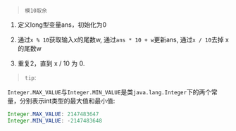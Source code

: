 > `模10取余`
1. 定义long型变量ans，初始化为0

2. 通过`x % 10`获取输入x的尾数w,
   通过`ans * 10 + w`更新ans,
   通过`x / 10`去掉 x 的尾数w

3. 重复2，直到 x / 10 为 0.

> `tip`:

`Integer.MAX_VALUE`与`Integer.MIN_VALUE`是类`java.lang.Integer`下的两个常量，分别表示int类型的最大值和最小值:
```java
Integer.MAX_VALUE: 2147483647
Integer.MIN_VALUE: -2147483648
```